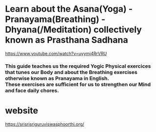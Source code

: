 # Learn about the Asana(Yoga) - Pranayama(Breathing) - Dhyana(/Meditation) collectively known as Prasthana Sadhana
https://www.youtube.com/watch?v=uyymj4RrVRU

### This guide teaches us the required Yogic Physical exercices that tunes our Body and about the Breathing exercises otherwise known as Pranayama in English. <br> These exercises are sufficient for us to strengthen our Mind and face daily chores.

# website
https://srisrisriguruviswasphoorthi.org/
